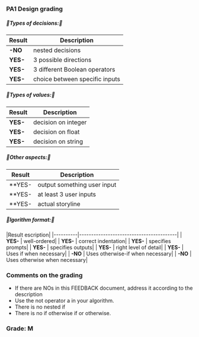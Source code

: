 ### PA1 Design grading

##### 🔺Types of decisions:🔻

|Result |Description|
|------------|-----------------------------------------|
| **-NO** | nested decisions |
| **YES-** | 3 possible directions|
| **YES-** | 3 different Boolean operators|
| **YES-** | choice between specific inputs|

##### 🔺Types of values:🔻

|Result |Description|
|------------|-----------------------------------------|
| **YES-** | decision on integer|
| **YES-** | decision on float|
| **YES-** | decision on string|

##### 🔺Other aspects:🔻

|Result |Description|
|------------|-----------------------------------------|
| **YES- | output something user input|
| **YES- | at least 3 user inputs|
| **YES- | actual storyline|

##### 🔺lgorithm format:🔻

|Result escription|
|----------|-----------------------------------------|
| **YES-** | well-ordered|
| **YES-** | correct indentation|
| **YES-** | specifies prompts|
| **YES-** | specifies outputs|
| **YES-** | right level of detail|
| **YES-** | Uses if when necessary|
| **-NO** | Uses otherwise-if when necessary|
| **-NO** | Uses otherwise when necessary|

### Comments on the grading
- If there are NOs in this FEEDBACK document, address it according to the description
- Use the not operator a in your algorithm. 
- There is no nested if 
- There is no if otherwise if or otherwise. 
### Grade: M